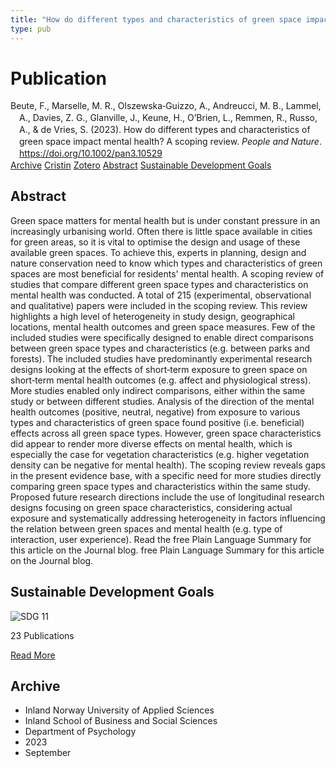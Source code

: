 ```yaml
---
title: "How do different types and characteristics of green space impact mental health? A scoping review"
type: pub
---
```

<h1>Publication</h1>
<article id="csl-bib-container-GL8N4XLQ" class="csl-bib-container">
  <div class="csl-bib-body" style="line-height: 1.35; padding-left: 1em; text-indent:-1em;">
  <div class="csl-entry">Beute, F., Marselle, M. R., Olszewska&#x2010;Guizzo, A., Andreucci, M. B., Lammel, A., Davies, Z. G., Glanville, J., Keune, H., O&#x2019;Brien, L., Remmen, R., Russo, A., &amp; de Vries, S. (2023). How do different types and characteristics of green space impact mental health? A scoping review. <i>People and Nature</i>. <a href="https://doi.org/10.1002/pan3.10529">https://doi.org/10.1002/pan3.10529</a></div>
</div>
  <div class="csl-bib-buttons">
    <a href="#taxonomy-article-GL8N4XLQ" class="csl-bib-button">Archive</a>
    <a href="https://app.cristin.no/results/show.jsf?id=2177805" alt="Cristin URL" class="csl-bib-button">Cristin</a>
    <a href="http://zotero.org/groups/5022929/items/GL8N4XLQ" alt="Zotero URL" class="csl-bib-button">Zotero</a>
    <a href="#abstract-article-GL8N4XLQ" class="csl-bib-button">Abstract</a>
    <a href="#sdg-article-GL8N4XLQ" class="csl-bib-button">Sustainable Development Goals</a>
  </div>
  <div id="csl-bib-meta-container-GL8N4XLQ"></div>
</article>
<div id="csl-bib-meta-GL8N4XLQ" class="csl-bib-meta">
  <article id="abstract-article-GL8N4XLQ" class="abstract-article">
    <h1>Abstract</h1>
    Green space matters for mental health but is under constant pressure in an increasingly urbanising world. Often there is little space available in cities for green areas, so it is vital to optimise the design and usage of these available green spaces. To achieve this, experts in planning, design and nature conservation need to know which types and characteristics of green spaces are most beneficial for residents' mental health. A scoping review of studies that compare different green space types and characteristics on mental health was conducted. A total of 215 (experimental, observational and qualitative) papers were included in the scoping review. This review highlights a high level of heterogeneity in study design, geographical locations, mental health outcomes and green space measures. Few of the included studies were specifically designed to enable direct comparisons between green space types and characteristics (e.g. between parks and forests). The included studies have predominantly experimental research designs looking at the effects of short‐term exposure to green space on short‐term mental health outcomes (e.g. affect and physiological stress). More studies enabled only indirect comparisons, either within the same study or between different studies. Analysis of the direction of the mental health outcomes (positive, neutral, negative) from exposure to various types and characteristics of green space found positive (i.e. beneficial) effects across all green space types. However, green space characteristics did appear to render more diverse effects on mental health, which is especially the case for vegetation characteristics (e.g. higher vegetation density can be negative for mental health). The scoping review reveals gaps in the present evidence base, with a specific need for more studies directly comparing green space types and characteristics within the same study. Proposed future research directions include the use of longitudinal research designs focusing on green space characteristics, considering actual exposure and systematically addressing heterogeneity in factors influencing the relation between green spaces and mental health (e.g. type of interaction, user experience). Read the free Plain Language Summary for this article on the Journal blog.
 free Plain Language Summary for this article on the Journal blog.
  </article>
  <article id="sdg-article-GL8N4XLQ" class="sdg-article">
    <h1>Sustainable Development Goals</h1>
    <div class="sdg-container"><div id="sdg11" class="sdg">
<img src="{{< params subfolder >}}images/sdg/sdg11_en.png" class="image" alt="SDG 11">
<div class="sdg-overlay">
<p class="sdg-publication-count"><span>23</span> Publications</p>
<p><a href="https://sdgs.un.org/goals/goal11" class="sdg-read-more">Read More</a></p>
</div>
</div></div>
  </article>
  <article id="taxonomy-article-GL8N4XLQ" class="taxonomy-article">
    <h1>Archive</h1>
    <ul>
      <li>Inland Norway University of Applied Sciences</li>
      <li>Inland School of Business and Social Sciences</li>
      <li>Department of Psychology</li>
      <li>2023</li>
      <li>September</li>
    </ul>
  </article>
</div>
